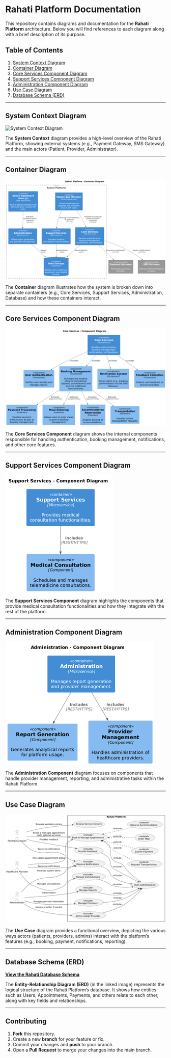 # Rahati Platform Documentation

This repository contains diagrams and documentation for the **Rahati Platform** architecture. Below you will find references to each diagram along with a brief description of its purpose.

## Table of Contents

1. [System Context Diagram](#system-context-diagram)
2. [Container Diagram](#container-diagram)
3. [Core Services Component Diagram](#core-services-component-diagram)
4. [Support Services Component Diagram](#support-services-component-diagram)
5. [Administration Component Diagram](#administration-component-diagram)
6. [Use Case Diagram](#use-case-diagram)
7. [Database Schema (ERD)](#database-schema-erd)

---

## System Context Diagram

![System Context Diagram](DOCS/system_context.png)

The **System Context** diagram provides a high-level overview of the Rahati Platform, showing external systems (e.g., Payment Gateway, SMS Gateway) and the main actors (Patient, Provider, Administrator).

---

## Container Diagram

![Container Diagram](DOCS/container_diagram.png)

The **Container** diagram illustrates how the system is broken down into separate containers (e.g., Core Services, Support Services, Administration, Database) and how these containers interact.

---

## Core Services Component Diagram

![Core Services Component Diagram](DOCS/core_services_components_diagram.png)

The **Core Services Component** diagram shows the internal components responsible for handling authentication, booking management, notifications, and other core features.

---

## Support Services Component Diagram

![Support Services Component Diagram](DOCS/support_service_component_diagram.png)

The **Support Services Component** diagram highlights the components that provide medical consultation functionalities and how they integrate with the rest of the platform.

---

## Administration Component Diagram

![Administration Component Diagram](DOCS/admin_component_diagram.png)

The **Administration Component** diagram focuses on components that handle provider management, reporting, and administrative tasks within the Rahati Platform.

---

## Use Case Diagram

![Use Case Diagram](DOCS/useCaseDiagram.png)

The **Use Case** diagram provides a functional overview, depicting the various ways actors (patients, providers, admins) interact with the platform’s features (e.g., booking, payment, notifications, reporting).

---

## Database Schema (ERD)

[**View the Rahati Database Schema**](DOCS/Rahati-Database-Schema.png)

The **Entity-Relationship Diagram (ERD)** (in the linked image) represents the logical structure of the Rahati Platform’s database. It shows how entities such as Users, Appointments, Payments, and others relate to each other, along with key fields and relationships.

---

## Contributing

1. **Fork** this repository.  
2. Create a new **branch** for your feature or fix.  
3. Commit your changes and **push** to your branch.  
4. Open a **Pull Request** to merge your changes into the main branch.

